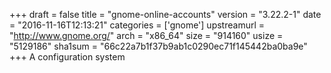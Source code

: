 +++
draft = false
title = "gnome-online-accounts"
version = "3.22.2-1"
date = "2016-11-16T12:13:21"
categories = ['gnome']
upstreamurl = "http://www.gnome.org/"
arch = "x86_64"
size = "914160"
usize = "5129186"
sha1sum = "66c22a7b1f37b9ab1c0290ec71f145442ba0ba9e"
+++
A configuration system